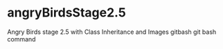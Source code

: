 # angryBirdsStage2.5
Angry Birds stage 2.5 with Class Inheritance and Images
gitbash 
git bash command
